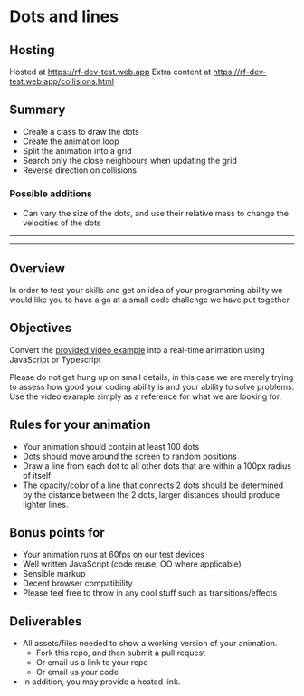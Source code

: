 # Dots and lines

## Hosting

Hosted at https://rf-dev-test.web.app
Extra content at https://rf-dev-test.web.app/collisions.html

## Summary

- Create a class to draw the dots
- Create the animation loop
- Split the animation into a grid
- Search only the close neighbours when updating the grid
- Reverse direction on collisions

### Possible additions

- Can vary the size of the dots, and use their relative mass to change the velocities of the dots

---

---

## Overview

In order to test your skills and get an idea of your programming ability we would like you to have a go at a small code challenge we have put together.

## Objectives

Convert the [provided video example](../master/video-example.mov) into a real-time animation using JavaScript or Typescript

Please do not get hung up on small details, in this case we are merely trying to assess how good your coding ability is and your ability to solve problems. Use the video example simply as a reference for what we are looking for.

## Rules for your animation

- Your animation should contain at least 100 dots
- Dots should move around the screen to random positions
- Draw a line from each dot to all other dots that are within a 100px radius of itself
- The opacity/color of a line that connects 2 dots should be determined by the distance between the 2 dots, larger distances should produce lighter lines.

## Bonus points for

- Your animation runs at 60fps on our test devices
- Well written JavaScript (code reuse, OO where applicable)
- Sensible markup
- Decent browser compatibility
- Please feel free to throw in any cool stuff such as transitions/effects

## Deliverables

- All assets/files needed to show a working version of your animation.
  - Fork this repo, and then submit a pull request
  - Or email us a link to your repo
  - Or email us your code
- In addition, you may provide a hosted link.
